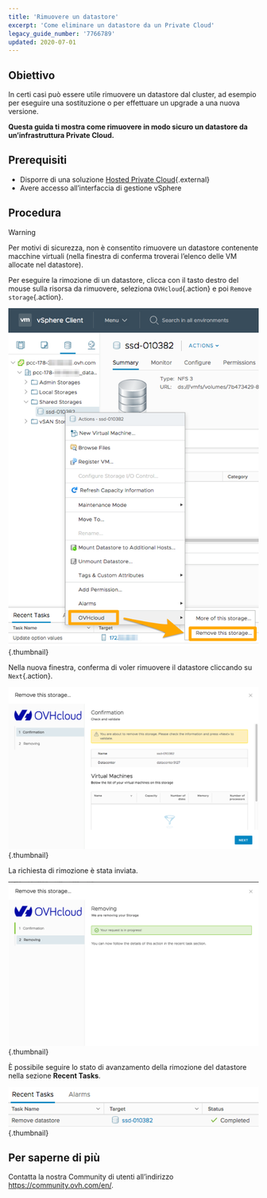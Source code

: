 ```yaml
---
title: 'Rimuovere un datastore'
excerpt: 'Come eliminare un datastore da un Private Cloud'
legacy_guide_number: '7766789'
updated: 2020-07-01
---
```


## Obiettivo

In certi casi può essere utile rimuovere un datastore dal cluster, ad esempio per eseguire una sostituzione o per effettuare un upgrade a una nuova versione.

**Questa guida ti mostra come rimuovere in modo sicuro un datastore da un’infrastruttura Private Cloud.**

## Prerequisiti

* Disporre di una soluzione [Hosted Private Cloud](https://www.ovhcloud.com/it/enterprise/products/hosted-private-cloud/){.external}
* Avere accesso all’interfaccia di gestione vSphere

## Procedura

> [!warning]
>
> Per motivi di sicurezza, non è consentito rimuovere un datastore contenente macchine virtuali (nella finestra di conferma troverai l’elenco delle VM allocate nel datastore).
> 

Per eseguire la rimozione di un datastore, clicca con il tasto destro del mouse sulla risorsa da rimuovere, seleziona `OVHcloud`{.action} e poi `Remove storage`{.action}.

![Scelta del datastore](images/removedatastore01.png){.thumbnail}

Nella nuova finestra, conferma di voler rimuovere il datastore cliccando su `Next`{.action}. 

![Conferma della rimozione](images/removedatastore02.png){.thumbnail}

La richiesta di rimozione è stata inviata.

![Rimozione confermata](images/removedatastore03.png){.thumbnail}

È possibile seguire lo stato di avanzamento della rimozione del datastore nella sezione <b>Recent Tasks</b>.

![Attività di controllo della rimozione](images/removedatastore04.png){.thumbnail}

## Per saperne di più

Contatta la nostra Community di utenti all’indirizzo <https://community.ovh.com/en/>.

